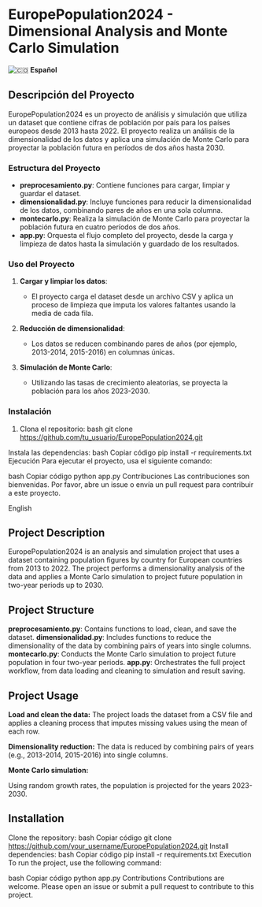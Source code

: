 # EuropePopulation2024 - Dimensional Analysis and Monte Carlo Simulation

![🇨🇴](https://em-content.zobj.net/thumbs/240/twitter/322/flag-colombia_1f1e8-1f1f4.png) **Español**

## Descripción del Proyecto

EuropePopulation2024 es un proyecto de análisis y simulación que utiliza un 
dataset que contiene cifras de población por país para los países europeos 
desde 2013 hasta 2022. El proyecto realiza un análisis de la dimensionalidad 
de los datos y aplica una simulación de Monte Carlo para proyectar la población 
futura en períodos de dos años hasta 2030.

### Estructura del Proyecto

- **preprocesamiento.py**: Contiene funciones para cargar, limpiar y guardar 
el dataset.
- **dimensionalidad.py**: Incluye funciones para reducir la dimensionalidad de 
los datos, combinando pares de años en una sola columna.
- **montecarlo.py**: Realiza la simulación de Monte Carlo para proyectar la 
población futura en cuatro períodos de dos años.
- **app.py**: Orquesta el flujo completo del proyecto, desde la carga y limpieza 
de datos hasta la simulación y guardado de los resultados.

### Uso del Proyecto

1. **Cargar y limpiar los datos**:
   - El proyecto carga el dataset desde un archivo CSV y aplica un proceso de 
   limpieza que imputa los valores faltantes usando la media de cada fila.

2. **Reducción de dimensionalidad**:
   - Los datos se reducen combinando pares de años (por ejemplo, 2013-2014, 
   2015-2016) en columnas únicas.

3. **Simulación de Monte Carlo**:
   - Utilizando las tasas de crecimiento aleatorias, se proyecta la población 
   para los años 2023-2030.

### Instalación

1. Clona el repositorio:
   bash
   git clone https://github.com/tu_usuario/EuropePopulation2024.git

Instala las dependencias:
bash
Copiar código
pip install -r requirements.txt
Ejecución
Para ejecutar el proyecto, usa el siguiente comando:

bash
Copiar código
python app.py
Contribuciones
Las contribuciones son bienvenidas. Por favor, abre un issue o envía un pull
request para contribuir a este proyecto.

 English

## Project Description
EuropePopulation2024 is an analysis and simulation project that uses a dataset
containing population figures by country for European countries from 2013 to 2022.
The project performs a dimensionality analysis of the data and applies a Monte
Carlo simulation to project future population in two-year periods up to 2030.

## Project Structure
**preprocesamiento.py**: Contains functions to load, clean, and save the dataset.
**dimensionalidad.py**: Includes functions to reduce the dimensionality of the
data by combining pairs of years into single columns.
**montecarlo.py**: Conducts the Monte Carlo simulation to project future
population in four two-year periods.
**app.py**: Orchestrates the full project workflow, from data loading and
cleaning to simulation and result saving.

## Project Usage

**Load and clean the data:**
The project loads the dataset from a CSV file and applies a cleaning
process that imputes missing values using the mean of each row.

**Dimensionality reduction:**
The data is reduced by combining pairs of years (e.g., 2013-2014, 2015-2016)
into single columns.

**Monte Carlo simulation:**

Using random growth rates, the population is projected for the years
2023-2030.

## Installation
Clone the repository:
bash
Copiar código
git clone https://github.com/your_username/EuropePopulation2024.git
Install dependencies:
bash
Copiar código
pip install -r requirements.txt
Execution
To run the project, use the following command:

bash
Copiar código
python app.py
Contributions
Contributions are welcome. Please open an issue or submit a pull request to
contribute to this project.